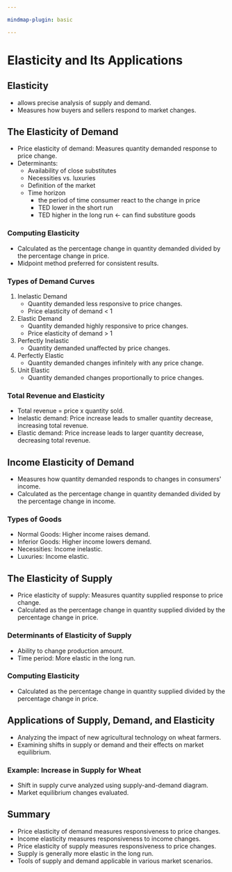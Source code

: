 ```yaml
---

mindmap-plugin: basic

---
```

# Elasticity and Its Applications

## Elasticity 
- allows precise analysis of supply and demand.
- Measures how buyers and sellers respond to market changes.
<!--ID: 1708098042989-->


## The Elasticity of Demand

- Price elasticity of demand: Measures quantity demanded response to price change.
- Determinants:
    - Availability of close substitutes
    - Necessities vs. luxuries
    - Definition of the market
    - Time horizon
	    - the period of time consumer react to the change in price
	    - TED lower in the short run
	    - TED higher in the long run <- can find substiture goods
<!--ID: 1708098042993-->


### Computing Elasticity
- Calculated as the percentage change in quantity demanded divided by the percentage change in price.
- Midpoint method preferred for consistent results.
<!--ID: 1708098042998-->


### Types of Demand Curves
1. Inelastic Demand
    - Quantity demanded less responsive to price changes.
    - Price elasticity of demand < 1
2. Elastic Demand
    - Quantity demanded highly responsive to price changes.
    - Price elasticity of demand > 1
3. Perfectly Inelastic
    - Quantity demanded unaffected by price changes.
4. Perfectly Elastic
    - Quantity demanded changes infinitely with any price change.
5. Unit Elastic
    - Quantity demanded changes proportionally to price changes.
<!--ID: 1708098043002-->


### Total Revenue and Elasticity

- Total revenue = price x quantity sold.
- Inelastic demand: Price increase leads to smaller quantity decrease, increasing total revenue.
- Elastic demand: Price increase leads to larger quantity decrease, decreasing total revenue.
<!--ID: 1708098043006-->


## Income Elasticity of Demand

- Measures how quantity demanded responds to changes in consumers' income.
- Calculated as the percentage change in quantity demanded divided by the percentage change in income.
<!--ID: 1708098043010-->


### Types of Goods

- Normal Goods: Higher income raises demand.
- Inferior Goods: Higher income lowers demand.
- Necessities: Income inelastic.
- Luxuries: Income elastic.
<!--ID: 1708098043014-->


## The Elasticity of Supply

- Price elasticity of supply: Measures quantity supplied response to price change.
- Calculated as the percentage change in quantity supplied divided by the percentage change in price.
<!--ID: 1708098043019-->


### Determinants of Elasticity of Supply

- Ability to change production amount.
- Time period: More elastic in the long run.
<!--ID: 1708098043022-->


### Computing Elasticity

- Calculated as the percentage change in quantity supplied divided by the percentage change in price.
<!--ID: 1708099388726-->


## Applications of Supply, Demand, and Elasticity

- Analyzing the impact of new agricultural technology on wheat farmers.
- Examining shifts in supply or demand and their effects on market equilibrium.
<!--ID: 1708098043026-->


### Example: Increase in Supply for Wheat

- Shift in supply curve analyzed using supply-and-demand diagram.
- Market equilibrium changes evaluated.
<!--ID: 1708098043029-->


## Summary

- Price elasticity of demand measures responsiveness to price changes.
- Income elasticity measures responsiveness to income changes.
- Price elasticity of supply measures responsiveness to price changes.
- Supply is generally more elastic in the long run.
- Tools of supply and demand applicable in various market scenarios.
